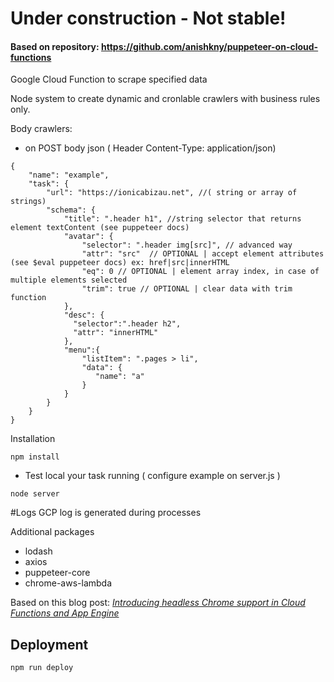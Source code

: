 # Under construction - Not stable!

#### Based on repository: https://github.com/anishkny/puppeteer-on-cloud-functions

Google Cloud Function to scrape specified data

Node system to create dynamic and cronlable crawlers with business rules only.

Body crawlers:
- on POST body json ( Header Content-Type: application/json)
```
{ 
    "name": "example",
    "task": {
        "url": "https://ionicabizau.net", //( string or array of strings)
        "schema": {
            "title": ".header h1", //string selector that returns element textContent (see puppeteer docs)
            "avatar": {
                "selector": ".header img[src]", // advanced way
                "attr": "src"  // OPTIONAL | accept element attributes (see $eval puppeteer docs) ex: href|src|innerHTML
                "eq": 0 // OPTIONAL | element array index, in case of multiple elements selected
                "trim": true // OPTIONAL | clear data with trim function
            },
            "desc": { 
              "selector":".header h2",
              "attr": "innerHTML"
            },
            "menu":{
                "listItem": ".pages > li",
                "data": {
                   "name": "a"
                }
            }
        }
    }
}
```

Installation
```
npm install
```
- Test local your task running  ( configure example on server.js )
```
node server
```

#Logs 
GCP log is generated during processes

Additional packages
- lodash
- axios
- puppeteer-core
- chrome-aws-lambda

Based on this blog post: *[Introducing headless Chrome support in Cloud Functions and App Engine](https://cloud.google.com/blog/products/gcp/introducing-headless-chrome-support-in-cloud-functions-and-app-engine)*

## Deployment
```
npm run deploy
```